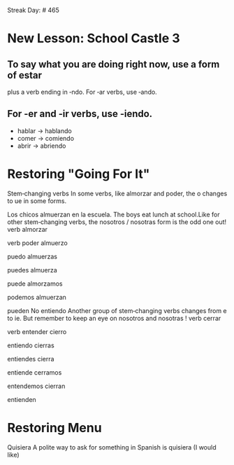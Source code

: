 Streak Day: # 465

# New Lesson: School Castle 3
## To say what you are doing right now, use a form of estar
 plus a verb ending in ‑ndo. For ‑ar verbs, use ‑ando. 
## For ‑er and ‑ir verbs, use ‑iendo.​
* hablar → hablando
* comer → comiendo
* abrir → abriendo
   
 
 
 

# Restoring "Going For It"
Stem‑changing verbs 
In some verbs, like almorzar and poder, the o changes to ue in some forms. 

Los chicos almuerzan en la escuela.​
The boys eat lunch at school.​
Like for other stem‑changing
 verbs, the nosotros
  / nosotras
 form is the odd one out!​
verb
 almorzar
	
verb
 poder
almuerzo
	
puedo
almuerzas
	
puedes
almuerza
	
puede
almorzamos
	
podemos
almuerzan
	
pueden
No entiendo
Another group of stem‑changing
 verbs changes from e to ie. But remember to keep an eye on nosotros
 and nosotras
!
verb
 cerrar
	
verb
 entender
cierro
	
entiendo
cierras
	
entiendes
cierra
	
entiende
cerramos
	
entendemos
cierran
	
entienden 

# Restoring Menu
Quisiera
A polite way to ask for something in Spanish is quisiera (I would like) 
